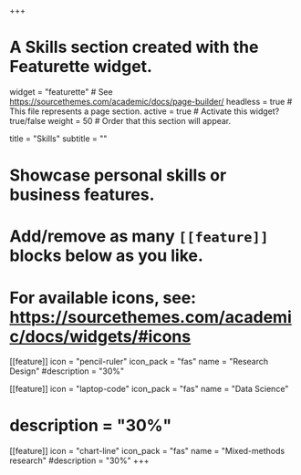 +++
# A Skills section created with the Featurette widget.
widget = "featurette"  # See https://sourcethemes.com/academic/docs/page-builder/
headless = true  # This file represents a page section.
active = true  # Activate this widget? true/false
weight = 50  # Order that this section will appear.

title = "Skills"
subtitle = ""

# Showcase personal skills or business features.
# 
# Add/remove as many `[[feature]]` blocks below as you like.
# 
# For available icons, see: https://sourcethemes.com/academic/docs/widgets/#icons

[[feature]]
  icon = "pencil-ruler"
  icon_pack = "fas"
  name = "Research Design"
  #description = "30%"

[[feature]]
  icon = "laptop-code"
  icon_pack = "fas"
  name = "Data Science"
 # description = "30%"
  
[[feature]]
  icon = "chart-line"
  icon_pack = "fas"
  name = "Mixed-methods research"
  #description = "30%"
+++



